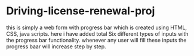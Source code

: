 # Driving-license-renewal-proj
this is simply a web form with progress bar which is created using HTML, CSS, java scripts.
here i have added total Six different types of inputs with the progress bar functionality.
whenever any user will fill these inputs the progress baar will increase step by step.
